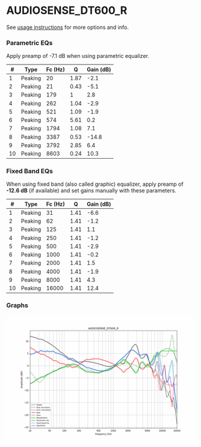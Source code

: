 # AUDIOSENSE_DT600_R
See [usage instructions](https://github.com/jaakkopasanen/AutoEq#usage) for more options and info.

### Parametric EQs
Apply preamp of -7.1 dB when using parametric equalizer.

|   # | Type    |   Fc (Hz) |    Q |   Gain (dB) |
|-----|---------|-----------|------|-------------|
|   1 | Peaking |        20 | 1.87 |        -2.1 |
|   2 | Peaking |        21 | 0.43 |        -5.1 |
|   3 | Peaking |       179 | 1    |         2.8 |
|   4 | Peaking |       262 | 1.04 |        -2.9 |
|   5 | Peaking |       521 | 1.09 |        -1.9 |
|   6 | Peaking |       574 | 5.61 |         0.2 |
|   7 | Peaking |      1794 | 1.08 |         7.1 |
|   8 | Peaking |      3387 | 0.53 |       -14.8 |
|   9 | Peaking |      3792 | 2.85 |         6.4 |
|  10 | Peaking |      8603 | 0.24 |        10.3 |

### Fixed Band EQs
When using fixed band (also called graphic) equalizer, apply preamp of **-12.6 dB** (if available) and set gains manually with these parameters.

|   # | Type    |   Fc (Hz) |    Q |   Gain (dB) |
|-----|---------|-----------|------|-------------|
|   1 | Peaking |        31 | 1.41 |        -6.6 |
|   2 | Peaking |        62 | 1.41 |        -1.2 |
|   3 | Peaking |       125 | 1.41 |         1.1 |
|   4 | Peaking |       250 | 1.41 |        -1.2 |
|   5 | Peaking |       500 | 1.41 |        -2.9 |
|   6 | Peaking |      1000 | 1.41 |        -0.2 |
|   7 | Peaking |      2000 | 1.41 |         1.5 |
|   8 | Peaking |      4000 | 1.41 |        -1.9 |
|   9 | Peaking |      8000 | 1.41 |         4.3 |
|  10 | Peaking |     16000 | 1.41 |        12.4 |

### Graphs
![](./AUDIOSENSE_DT600_R.png)
